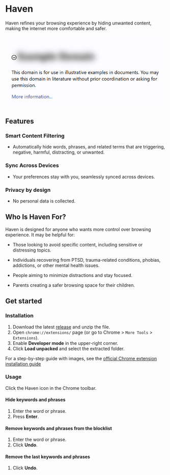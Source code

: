 # Haven

Haven refines your browsing experience by hiding unwanted content, making the internet more comfortable and safer.

![Screenshot](/assets/images/screenshot.png)

## Features

### Smart Content Filtering

- Automatically hide words, phrases, and related terms that are triggering, negative, harmful, distracting, or unwanted.

### Sync Across Devices

- Your preferences stay with you, seamlessly synced across devices.

### Privacy by design

- No personal data is collected.

## Who Is Haven For?

Haven is designed for anyone who wants more control over browsing experience. It may be helpful for:

- Those looking to avoid specific content, including sensitive or distressing topics.

- Individuals recovering from PTSD, trauma-related conditions, phobias, addictions, or other mental health issues.

- People aiming to minimize distractions and stay focused.

- Parents creating a safer browsing space for their children.


## Get started

### Installation

1. Download the latest [release](https://github.com/arcadia-io/haven/releases/latest) and unzip the file.
2. Open `chrome://extensions/` page (or go to Chrome > `More Tools` > `Extensions`).
3. Enable **Developer mode** in the upper-right corner.
4. Click **Load unpacked** and select the extracted folder.

For a step-by-step guide with images, see the [official Chrome extension installation guide](https://developer.chrome.com/docs/extensions/get-started/tutorial/hello-world#load-unpacked)

### Usage

Click the Haven icon in the Chrome toolbar.

#### Hide keywords and phrases
1. Enter the word or phrase.
2. Press **Enter**.

#### Remove keywords and phrases from the blocklist
1. Enter the word or phrase.
2. Click **Undo**.

#### Remove the **last** keywords and phrases
1. Click **Undo**.
